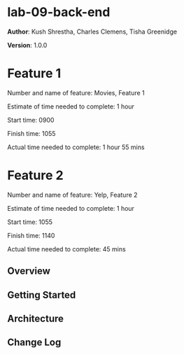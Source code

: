 # lab-09-back-end

**Author**: Kush Shrestha, Charles Clemens, Tisha Greenidge

**Version**: 1.0.0 

# Feature 1
Number and name of feature: Movies, Feature 1

Estimate of time needed to complete: 1 hour

Start time: 0900

Finish time: 1055

Actual time needed to complete: 1 hour 55 mins

# Feature 2
Number and name of feature: Yelp, Feature 2

Estimate of time needed to complete: 1 hour

Start time: 1055

Finish time: 1140

Actual time needed to complete: 45 mins

## Overview
<!-- Provide a high level overview of what this application is and why you are building it, beyond the fact that it's an assignment for this class. (i.e. What's your problem domain?) -->

## Getting Started
<!-- What are the steps that a user must take in order to build this app on their own machine and get it running? -->

## Architecture
<!-- Provide a detailed description of the application design. What technologies (languages, libraries, etc) you're using, and any other relevant design information. -->

## Change Log
<!-- Use this area to document the iterative changes made to your application as each feature is successfully implemented. Use time stamps. Here's an examples:

05-03-2019 4:59pm - Application now has a fully-functional express server, with a GET route for the location resource.

## Credits and Collaborations
TA's
